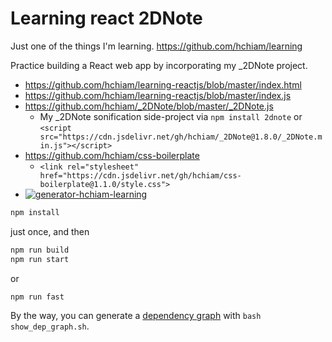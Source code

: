 # Learning react 2DNote

Just one of the things I'm learning. <https://github.com/hchiam/learning>

Practice building a React web app by incorporating my _2DNote project.

- https://github.com/hchiam/learning-reactjs/blob/master/index.html
- https://github.com/hchiam/learning-reactjs/blob/master/index.js
- https://github.com/hchiam/_2DNote/blob/master/_2DNote.js
  - My _2DNote sonification side-project via `npm install 2dnote` or `<script src="https://cdn.jsdelivr.net/gh/hchiam/_2DNote@1.8.0/_2DNote.min.js"></script>`
- https://github.com/hchiam/css-boilerplate
  - `<link rel="stylesheet" href="https://cdn.jsdelivr.net/gh/hchiam/css-boilerplate@1.1.0/style.css">`
- [![generator-hchiam-learning](https://img.shields.io/badge/built%20with-generator--hchiam--learning-brightgreen.svg)](https://github.com/hchiam/generator-hchiam-learning)

```bash
npm install
```

just once, and then

```bash
npm run build
npm run start
```

or

```bash
npm run fast
```

By the way, you can generate a [dependency graph](https://github.com/hchiam/learning-dependency-cruiser) with `bash show_dep_graph.sh`.
